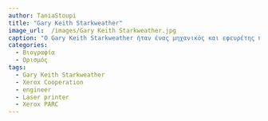 ```yaml
---
author: TaniaStoupi
title: "Gary Keith Starkweather"
image_url:  /images/Gary Keith Starkweather.jpg 
caption: "Ο Gary Keith Starkweather ήταν ένας μηχανικός και εφευρέτης που είναι αξιοσημείωτος για την δημιουργία του πρώτου εκτυπωτή laser και την διαχείρηση χρωμάτων. Συνεργάστηκε στο Xerox PARC για τον πρώτο πλήρως λειτουργικό σύστημα εκτυπωτή laser."
categories:
  - Βιογραφία 
  - Ορισμός 
tags:
  - Gary Keith Starkweather
  - Xerox Cooperation
  - engineer
  - Laser printer
  - Xerox PARC
---
```



